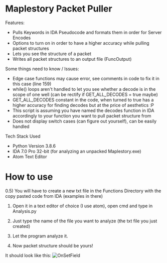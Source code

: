# Maplestory Packet Puller

Features:
 - Pulls Keywords in IDA Pseudocode and formats them in order for Server Encodes
 - Options to turn on in order to have a higher accuracy while pulling packet structures
 - Lets you see the structure of a packet
 - Writes all packet structures to an output file (FuncOutput)
 
Some things need to know / Issues:
  - Edge case functions may cause error, see comments in code to fix it in this case (line 159)
  - while() loops aren't handled to let you see whether a decode is in the scope of one well (can be rectify if GET_ALL_DECODES = true maybe)
  - GET_ALL_DECODES constant in the code, when turned to true has a higher accuracy for finding decodes but at the price of aesthetics :P
  - This script is assuming you have named the decodes function in IDA accordingly to your function you want to pull packet structure from
  - Does not display switch cases (can figure out yourself), can be easily handled 

Tech Stack Used
 - Python Version 3.8.6
 - IDA 7.0 Pro 32-bit (for analyzing an unpacked Maplestory.exe)
 - Atom Text Editor

<h1> How to use</h1>
 0.5) You will have to create a new txt file in the Functions Directory with the copy pasted code from IDA (examples in there)
 
 1. Open it in a text editor of choice (I use atom), open cmd and type in Analysis.py
 
 2. Just type the name of the file you want to analyze (the txt file you just created)
 
 3. Let the program analyze it.
 
 4. Now packet structure should be yours!
  

 It should look like this:
 ![OnSetField](https://media.discordapp.net/attachments/746519006961336370/755117561024086036/061591b5c3d0f4a3247f9367b91b9843.png)
